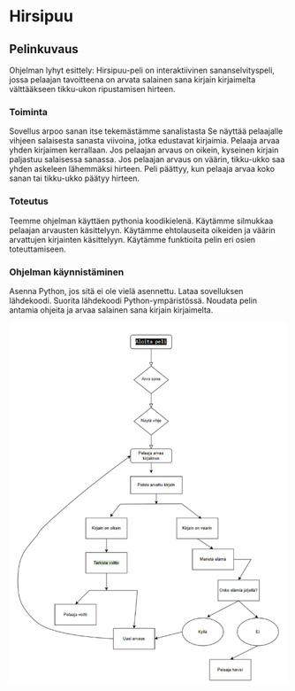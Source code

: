 # Hirsipuu

## Pelinkuvaus

Ohjelman lyhyt esittely:
Hirsipuu-peli on interaktiivinen sananselvityspeli, jossa pelaajan tavoitteena on arvata salainen sana kirjain kirjaimelta välttääkseen tikku-ukon ripustamisen hirteen.

### Toiminta

Sovellus arpoo sanan itse tekemästämme sanalistasta
Se näyttää pelaajalle vihjeen salaisesta sanasta viivoina, jotka edustavat kirjaimia.
Pelaaja arvaa yhden kirjaimen kerrallaan.
Jos pelaajan arvaus on oikein, kyseinen kirjain paljastuu salaisessa sanassa.
Jos pelaajan arvaus on väärin, tikku-ukko saa yhden askeleen lähemmäksi hirteen.
Peli päättyy, kun pelaaja arvaa koko sanan tai tikku-ukko päätyy hirteen.

### Toteutus

Teemme ohjelman käyttäen pythonia koodikielenä.
Käytämme silmukkaa pelaajan arvausten käsittelyyn.
Käytämme ehtolauseita oikeiden ja väärin arvattujen kirjainten käsittelyyn.
Käytämme funktioita pelin eri osien toteuttamiseen.

### Ohjelman käynnistäminen

Asenna Python, jos sitä ei ole vielä asennettu.
Lataa sovelluksen lähdekoodi.
Suorita lähdekoodi Python-ympäristössä.
Noudata pelin antamia ohjeita ja arvaa salainen sana kirjain kirjaimelta.


![Vuo-kaavio](images/vuokaaviohirsipuu.png)

